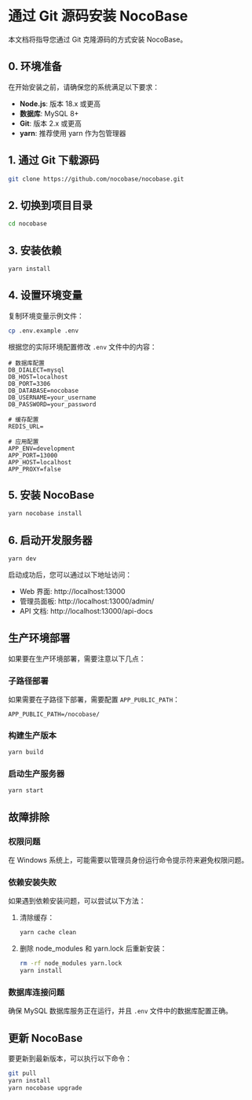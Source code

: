# 通过 Git 源码安装 NocoBase

本文档将指导您通过 Git 克隆源码的方式安装 NocoBase。

## 0. 环境准备

在开始安装之前，请确保您的系统满足以下要求：

- **Node.js**: 版本 18.x 或更高
- **数据库**: MySQL 8+
- **Git**: 版本 2.x 或更高
- **yarn**: 推荐使用 yarn 作为包管理器

## 1. 通过 Git 下载源码

```bash
git clone https://github.com/nocobase/nocobase.git
```

## 2. 切换到项目目录

```bash
cd nocobase
```

## 3. 安装依赖

```bash
yarn install
```

## 4. 设置环境变量

复制环境变量示例文件：

```bash
cp .env.example .env
```

根据您的实际环境配置修改 `.env` 文件中的内容：

```env
# 数据库配置
DB_DIALECT=mysql
DB_HOST=localhost
DB_PORT=3306
DB_DATABASE=nocobase
DB_USERNAME=your_username
DB_PASSWORD=your_password

# 缓存配置
REDIS_URL=

# 应用配置
APP_ENV=development
APP_PORT=13000
APP_HOST=localhost
APP_PROXY=false
```

## 5. 安装 NocoBase

```bash
yarn nocobase install
```

## 6. 启动开发服务器

```bash
yarn dev
```

启动成功后，您可以通过以下地址访问：

- Web 界面: http://localhost:13000
- 管理员面板: http://localhost:13000/admin/
- API 文档: http://localhost:13000/api-docs

## 生产环境部署

如果要在生产环境部署，需要注意以下几点：

### 子路径部署

如果需要在子路径下部署，需要配置 `APP_PUBLIC_PATH`：

```env
APP_PUBLIC_PATH=/nocobase/
```

### 构建生产版本

```bash
yarn build
```

### 启动生产服务器

```bash
yarn start
```

## 故障排除

### 权限问题

在 Windows 系统上，可能需要以管理员身份运行命令提示符来避免权限问题。

### 依赖安装失败

如果遇到依赖安装问题，可以尝试以下方法：

1. 清除缓存：
   ```bash
   yarn cache clean
   ```

2. 删除 node_modules 和 yarn.lock 后重新安装：
   ```bash
   rm -rf node_modules yarn.lock
   yarn install
   ```

### 数据库连接问题

确保 MySQL 数据库服务正在运行，并且 `.env` 文件中的数据库配置正确。

## 更新 NocoBase

要更新到最新版本，可以执行以下命令：

```bash
git pull
yarn install
yarn nocobase upgrade
```
